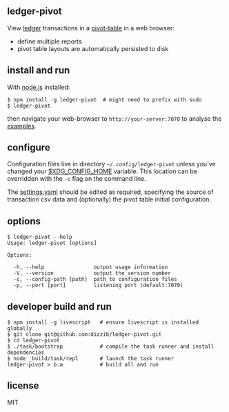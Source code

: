 ## ledger-pivot

View [ledger] transactions in a [pivot-table] in a web browser:

- define multiple reports
- pivot table layouts are automatically persisted to disk

## install and run

With [node.js] installed:

    $ npm install -g ledger-pivot  # might need to prefix with sudo
    $ ledger-pivot

then navigate your web-browser to `http://your-server:7070` to analyse
the [examples].

## configure

Configuration files live in directory `~/.config/ledger-pivot` unless
you've changed your [$XDG_CONFIG_HOME] variable.
This location can be overridden with the `-c` flag on the command line.

The [settings.yaml] should be edited as required, specifying the source
of transaction csv data and (optionally) the pivot table initial configuration.

## options

    $ ledger-pivot --help
    Usage: ledger-pivot [options]

    Options:

      -h, --help                output usage information
      -V, --version             output the version number
      -c, --config-path [path]  path to configuration files
      -p, --port [port]         listening port (default:7070)

## developer build and run

    $ npm install -g livescript   # ensure livescript is installed globally
    $ git clone git@github.com:dizzib/ledger-pivot.git
    $ cd ledger-pivot
    $ ./task/bootstrap            # compile the task runner and install dependencies
    $ node _build/task/repl       # launch the task runner
    ledger-pivot > b.a            # build all and run

## license

MIT

[$XDG_CONFIG_HOME]: http://standards.freedesktop.org/basedir-spec/basedir-spec-latest.html
[ledger]: http://www.ledger-cli.org
[node.js]: http://nodejs.org
[pivot-table]: http://nicolas.kruchten.com/pivottable
[settings.yaml]: ./site/config/settings.yaml
[examples]: ./site/example

